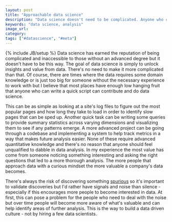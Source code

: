 ```yaml
---
layout: post
title: "Approachable data science"
description: "Data science doesn't need to be complicated. Anyone who can write a script can contribute and we should encourage that."
keywords: "data science, analysis"
image_url:
category:
tags: ["#datascience", "#meta"]
---
```

{% include JB/setup %}
Data science has earned the reputation of being complicated and inaccessible to those without an advanced degree but it doesn't have to be this way. The goal of data science is simply to unlock insights and value from data. There's no need to make it more complicated than that. Of course, there are times where the data requires some domain knowledge or is just too big for someone without the necessary experience to work with but I believe that most places have enough low hanging fruit that anyone who can write a quick script can contribute and do data science.

This can be as simple as looking at a site's log files to figure out the most popular pages and how long they take to load in order to identify slow pages that can be sped up. Another quick task can be writing some queries to provide summary statistics across varying dimensions and visualizing them to see if any patterns emerge. A more advanced project can be going through a codebase and implementing a system to help track metrics in a way that makes future analysis easier. None of these require advanced quantitative knowledge and there's no reason that anyone should feel unqualified to dabble in data analysis. In my experience the most value has come from someone noticing something interesting and asking the right questions that led to a more thorough analysis. The more people that approach data with a curious mindset the more valuable a company's data becomes.

There's always the risk of discovering something <a href="https://en.wikipedia.org/wiki/Spurious_relationship" target="_blank">spurious</a> so it's important to validate discoveries but I'd rather have signals and noise than silence - especially if this encourages more people to become interested in data. At first, this can pose a problem for the people who need to deal with the noise but over time people will become more aware of what's valuable and can help identify areas of further analysis. This is the way to build a data driven culture - not by hiring a few data scientists.